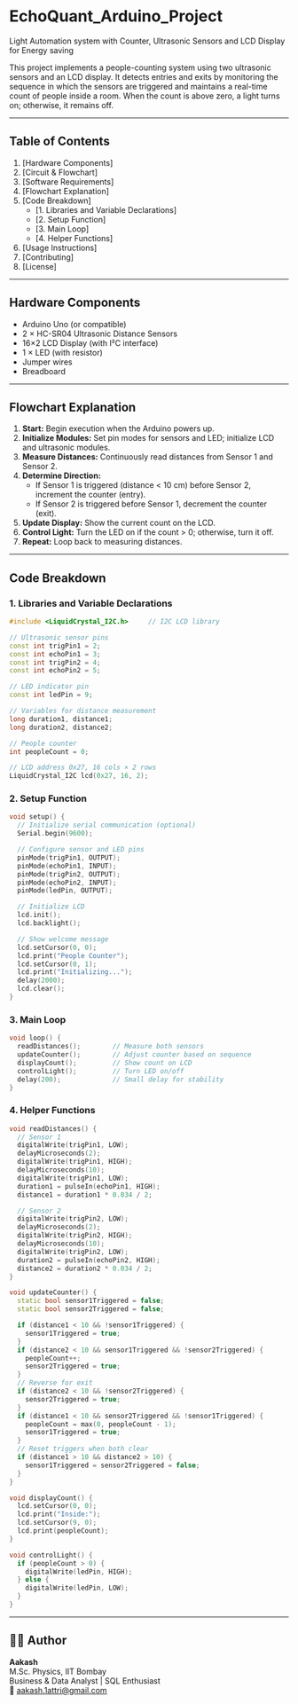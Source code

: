 # EchoQuant_Arduino_Project

Light Automation system with Counter, Ultrasonic Sensors and LCD Display for Energy saving

This project implements a people-counting system using two ultrasonic sensors and an LCD display. It detects entries and exits by monitoring the sequence in which the sensors are triggered and maintains a real-time count of people inside a room. When the count is above zero, a light turns on; otherwise, it remains off.

---
## Table of Contents
1. [Hardware Components]
2. [Circuit & Flowchart]
3. [Software Requirements]
4. [Flowchart Explanation]
5. [Code Breakdown]
    - [1. Libraries and Variable Declarations]
    - [2. Setup Function]
    - [3. Main Loop]
    - [4. Helper Functions]
6. [Usage Instructions]
7. [Contributing]
8. [License]

---
## Hardware Components
- Arduino Uno (or compatible)
- 2 × HC-SR04 Ultrasonic Distance Sensors
- 16×2 LCD Display (with I²C interface)
- 1 × LED (with resistor)
- Jumper wires
- Breadboard

---
## Flowchart Explanation
1. **Start:** Begin execution when the Arduino powers up.
2. **Initialize Modules:** Set pin modes for sensors and LED; initialize LCD and ultrasonic modules.
3. **Measure Distances:** Continuously read distances from Sensor 1 and Sensor 2.
4. **Determine Direction:** 
   - If Sensor 1 is triggered (distance < 10 cm) before Sensor 2, increment the counter (entry).
   - If Sensor 2 is triggered before Sensor 1, decrement the counter (exit).
5. **Update Display:** Show the current count on the LCD.
6. **Control Light:** Turn the LED on if the count > 0; otherwise, turn it off.
7. **Repeat:** Loop back to measuring distances.

---
## Code Breakdown

### 1. Libraries and Variable Declarations
```cpp
#include <LiquidCrystal_I2C.h>     // I2C LCD library

// Ultrasonic sensor pins
const int trigPin1 = 2;
const int echoPin1 = 3;
const int trigPin2 = 4;
const int echoPin2 = 5;

// LED indicator pin
const int ledPin = 9;

// Variables for distance measurement
long duration1, distance1;
long duration2, distance2;

// People counter
int peopleCount = 0;

// LCD address 0x27, 16 cols × 2 rows
LiquidCrystal_I2C lcd(0x27, 16, 2);
```

### 2. Setup Function
```cpp
void setup() {
  // Initialize serial communication (optional)
  Serial.begin(9600);

  // Configure sensor and LED pins
  pinMode(trigPin1, OUTPUT);
  pinMode(echoPin1, INPUT);
  pinMode(trigPin2, OUTPUT);
  pinMode(echoPin2, INPUT);
  pinMode(ledPin, OUTPUT);

  // Initialize LCD
  lcd.init();
  lcd.backlight();

  // Show welcome message
  lcd.setCursor(0, 0);
  lcd.print("People Counter");
  lcd.setCursor(0, 1);
  lcd.print("Initializing...");
  delay(2000);
  lcd.clear();
}
```

### 3. Main Loop
```cpp
void loop() {
  readDistances();        // Measure both sensors
  updateCounter();        // Adjust counter based on sequence
  displayCount();         // Show count on LCD
  controlLight();         // Turn LED on/off
  delay(200);             // Small delay for stability
}
```

### 4. Helper Functions
```cpp
void readDistances() {
  // Sensor 1
  digitalWrite(trigPin1, LOW);
  delayMicroseconds(2);
  digitalWrite(trigPin1, HIGH);
  delayMicroseconds(10);
  digitalWrite(trigPin1, LOW);
  duration1 = pulseIn(echoPin1, HIGH);
  distance1 = duration1 * 0.034 / 2;

  // Sensor 2
  digitalWrite(trigPin2, LOW);
  delayMicroseconds(2);
  digitalWrite(trigPin2, HIGH);
  delayMicroseconds(10);
  digitalWrite(trigPin2, LOW);
  duration2 = pulseIn(echoPin2, HIGH);
  distance2 = duration2 * 0.034 / 2;
}

void updateCounter() {
  static bool sensor1Triggered = false;
  static bool sensor2Triggered = false;

  if (distance1 < 10 && !sensor1Triggered) {
    sensor1Triggered = true;
  }
  if (distance2 < 10 && sensor1Triggered && !sensor2Triggered) {
    peopleCount++;
    sensor2Triggered = true;
  }
  // Reverse for exit
  if (distance2 < 10 && !sensor2Triggered) {
    sensor2Triggered = true;
  }
  if (distance1 < 10 && sensor2Triggered && !sensor1Triggered) {
    peopleCount = max(0, peopleCount - 1);
    sensor1Triggered = true;
  }
  // Reset triggers when both clear
  if (distance1 > 10 && distance2 > 10) {
    sensor1Triggered = sensor2Triggered = false;
  }
}

void displayCount() {
  lcd.setCursor(0, 0);
  lcd.print("Inside:");
  lcd.setCursor(9, 0);
  lcd.print(peopleCount);
}

void controlLight() {
  if (peopleCount > 0) {
    digitalWrite(ledPin, HIGH);
  } else {
    digitalWrite(ledPin, LOW);
  }
}
```

---

## 👨‍💻 Author

**Aakash**  
M.Sc. Physics, IIT Bombay  
Business & Data Analyst | SQL Enthusiast  
📧 aakash.1attri@gmail.com  
